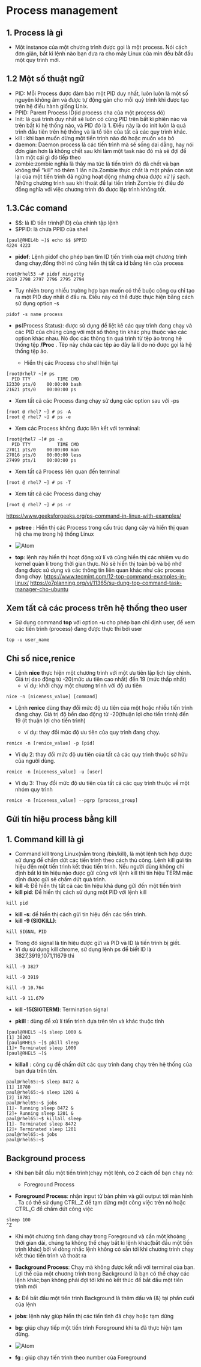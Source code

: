 # Process management
## 1. Process là gì ## 
- Một instance của một chương trình được gọi là một process. Nói cách đơn giản, bất kì lệnh nào bạn đưa ra cho máy Linux của mìn đều bắt đầu một quy trình mới. 
## 1.2 Một số thuật ngữ ##
- PID: Mỗi Process được đảm bảo một PID duy nhất, luôn luôn là một số nguyên không âm và được tự động gán cho mỗi quỳ trình khi được tạo trên hệ điều hành giống Unix. 
- PPID: Parent Process ID(id process cha của một process đó)
- Init: là quá trình duy nhất sẽ luôn có cùng PID trên bất kì phiên nào và trên bất kì hệ thống nào, và PID đó là 1. Điều này là do init luôn là quá trình đầu tiên trên hệ thống và là tổ tiên của tất cả các quy trình khác. 
- kill : khi bạn muốn dừng một tiến trình nào đó hoặc muốn xóa bỏ 
- daemon: Daemon process là các tiến trình mà sẽ sống dai dẳng, hay nói đơn giản hơn là không chết sau khi làm một task nào đó mà sẽ đợi để làm một cái gì đó tiếp theo
- zombie:zombie nghĩa là thây ma tức là tiến trình đó đã chết và bạn không thể “kill” nó thêm 1 lần nữa.Zombie thực chất là một phần còn sót lại của một tiến trình đã ngừng hoạt động nhưng chưa được xử lý sạch. Những chương trình sau khi thoát để lại tiến trình Zombie thì điều đó đồng nghĩa với việc chương trình đó được lập trình không tốt.

## 1.3.Các comand ##
- $$: là ID tiến trình(PID) của chính tập lệnh 
- $PPID: là chứa PPID của shell 
```
[paul@RHEL4b ~]$ echo $$ $PPID
4224 4223
```

- **pidof**: Lệnh pidof cho phép bạn tìm ID tiến trình của một chương trình đang chạy,đồng thời nó cũng hiển thị tất cả id bằng tên của process
```
root@rhel53 ~# pidof mingetty
2819 2798 2797 2796 2795 2794
```
  - Tuy nhiên trong nhiều trường hợp bạn muốn có thể buộc công cụ chỉ tạo ra một PID duy nhất ở đầu ra. Điều này có thể được thực hiện bằng cách sử dụng option -s 
```
pidof -s name process
```

- **ps**(Process Status): được sử dụng để liệt kê các quy trình đang chạy và các PID của chúng cùng với một số thông tin khác phụ thuộc vào các option khác nhau. Nó đọc các thông tin quá trình từ tệp ảo trong hệ thống tệp **/Proc** . Têp này chứa các tệp ảo đây là lí do nó được gọi là hệ thống tệp ảo. 

  - Hiển thị các Process cho shell hiện tại 
```
[root@rhel7 ~]# ps
  PID TTY          TIME CMD
12330 pts/0    00:00:00 bash
21621 pts/0    00:00:00 ps
```

  - Xem tất cả các Process đang chạy sử dụng các option sau với -ps 
```
[root @ rhel7 ~] # ps -A 
[root @ rhel7 ~] # ps -e
```

  - Xem các Process không được liên kết với terminal: 
```
[root@rhel7 ~]# ps -a
  PID TTY          TIME CMD
27011 pts/0    00:00:00 man
27016 pts/0    00:00:00 less
27499 pts/1    00:00:00 ps
```

  - Xem tất cả Process liên quan đến terminal
```
[root @ rhel7 ~] # ps -T
```

  - Xem tất cả các Process đang chạy 
```
[root @ rhel7 ~] # ps -r
```
https://www.geeksforgeeks.org/ps-command-in-linux-with-examples/

- **pstree** : Hiển thị các Process trong cấu trúc dạng cây và hiển thị quan hệ cha mẹ trong hệ thống Linux
- ![Atom](https://i.imgur.com/eETzWTp.png)

- **top**: lệnh này hiển thị hoạt động xử lí và cũng hiển thị các nhiệm vụ do kernel quản lí trong thời gian thực. Nó sẽ hiển thị toàn bộ và bộ nhớ đang được sử dụng và các thông tin liên quan khác như các process đang chạy. 
https://www.tecmint.com/12-top-command-examples-in-linux/
https://o7planning.org/vi/11365/su-dung-top-command-task-manager-cho-ubuntu

## Xem tất cả các process trên hệ thống theo user ##
- Sử dụng command **top** với option **-u** cho phép bạn chỉ định user, để xem các tiến trình (process) đang được thực thi bởi user
```
top -u user_name
```

## Chỉ số nice,renice ## 
- Lệnh **nice** thực hiện một chương trình với một ưu tiên lập lịch tùy chỉnh. Giá trị dao động từ -20(mức ưu tiên cao nhất) đến 19 (mức thấp nhất) 
  - ví dụ: khởi chạy một chương trình với độ ưu tiên 
```
nice -n [niceness_value] [command]
```

- Lệnh **renice** dùng thay đổi mức độ ưu tiên của một hoặc nhiều tiến trình đang chạy. Giá trị độ bền dao động từ -20(thuận lợi cho tiến trình) đến 19 (ít thuận lợi cho tiến trình)

  - ví dụ: thay đổi mức độ ưu tiên của quy trình đang chạy. 
```
renice -n [renice_value] -p [pid]
```
  
  - Ví dụ 2: thay đổi mức độ ưu tiên của tất cả các quy trình thuộc sở hữu của người dùng. 
```
renice -n [niceness_value] -u [user]
```

  - Ví dụ 3: Thay đổi mức độ ưu tiên của tất cả các quy trình thuộc về một nhóm quy trình 
```
renice -n [niceness_value] --pgrp [process_group]
```

## Gửi tín hiệu process bằng kill ## 

## 1. Command kill là gì ##
- Command kill trong Linux(nằm trong /bin/kill), là một lệnh tích hợp được sử dụng để chấm dứt các tiến trình theo cách thủ công. Lệnh kill gửi tín hiệu đến một tiến trình kết thúc tiến trình. Nếu người dùng không chỉ định bất kì tín hiệu nào được gửi cùng với lệnh kill thì tín hiệu TERM mặc định được gửi sẽ chấm dứt quá trình. 
- **kill -l**: Để hiển thị tất cả các tín hiệu khả dụng gửi đến một tiến trình 
- **kill pid**: Để hiển thị cách sử dụng một PID với lệnh kill 
```
kill pid 
```
- **kill -s**: để hiển thị cách gửi tín hiệu đến các tiến trình. 
- **kill -9 (SIGKILL)**:
```
kill SIGNAL PID 
```
- Trong đó signal là tín hiệu được gửi và PID và ID là tiến trình bị giết. 
- Ví dụ sử dụng kill chrome, sử dụng lệnh ps để biết ID là 3827,3919,1071,11679 thì 
```
kill -9 3827 

kill -9 3919 

kill -9 10.764 

kill -9 11.679
```

- **kill -15(SIGTERM)**: Termination signal 

- **pkill** : dùng để xử lí tiến trình dựa trên tên và khác thuộc tính 
```
[paul@RHEL5 ~]$ sleep 1000 &
[1] 30203
[paul@RHEL5 ~]$ pkill sleep
[1]+ Terminated sleep 1000
[paul@RHEL5 ~]$ 
```
- **killall** : công cụ để chấm dứt các quy trình đang chạy trên hệ thống của bạn dựa trên tên.
```
paul@rhel65:~$ sleep 8472 &
[1] 18780
paul@rhel65:~$ sleep 1201 &
[2] 18781
paul@rhel65:~$ jobs
[1]- Running sleep 8472 &
[2]+ Running sleep 1201 &
paul@rhel65:~$ killall sleep
[1]- Terminated sleep 8472
[2]+ Terminated sleep 1201
paul@rhel65:~$ jobs
paul@rhel65:~$
```
## Background process ##
- Khi bạn bắt đầu một tiến trình(chạy một lệnh, có 2 cách để bạn chạy nó: 

  - Foreground Process
- **Foreground Process**: nhận input từ bàn phím và gửi output tới màn hình . Ta có thể sử dụng CTRL_Z để tạm dừng một công việc trên nó hoặc CTRL_C để chấm dứt công việc 
```
sleep 100 
^Z
```
- Khi một chương tình đang chạy trong Foreground và cần một khoảng thời gian dài, chúng ta không thể chạy bất kì lệnh khác(bắt đầu một tiến trình khác) bởi vì dòng nhắc lệnh không có sẵn tới khi chương trình chạy kết thúc tiến trình và thoát ra 

- **Background Process**: Chạy mà không được kết nối với terminal của bạn. Lợi thế của một chương trình trong Background là bạn có thể chạy các lệnh khác;bạn không phải đợi tới khi nó kết thúc để bắt đầu một tiến trình mới 
- **&**: Để bắt đầu một tiến trình Background là thêm dấu và (&) tại phần cuối của lệnh
- **jobs**: lệnh này giúp hiển thị các tiến tình đã chạy hoặc tạm dừng 
- **bg**: giúp chạy tiếp một tiến trình Foreground khi ta đã thực hiện tạm dừng. 
- ![Atom](https://i.imgur.com/P2W3Aha.png) 

- **fg** : giúp chạy tiến trình theo number của Foreground 

